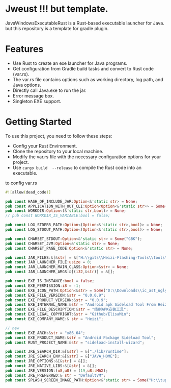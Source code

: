 # Jweust !!! but template.
JavaWindowsExecutableRust is a Rust-based executable launcher for Java. but this repository is a template for gradle plugin.

# Features
 - Use Rust to create an exe launcher for Java programs.
 - Get configuration from Gradle build tasks and convert to Rust code (var.rs).
 - The var.rs file contains options such as working directory, log path, and Java options.
 - Directly call Java.exe to run the jar.
 - Error message box.
 - Singleton EXE support.

# Getting Started
To use this project, you need to follow these steps:
 - Config your Rust Environment.
 - Clone the repository to your local machine.  
 - Modify the var.rs file with the necessary configuration options for your project.  
 - Use ` cargo build  --release ` to compile the Rust code into an executable.    
 
to config var.rs
```rust
#![allow(dead_code)]

pub const HASH_OF_INCLUDE_JAR:Option<&'static str> = None;
pub const APPLICATION_WITH_OUT_CLI:Option<Option<&'static str>> = Some(Some("-DConsolog=true"));
pub const WORKDIR:Option<(&'static str,bool)> = None;
// pub const WORKDIR_IS_VARIABLE:bool = false;

pub const LOG_STDERR_PATH:Option<(Option<&'static str>,bool)> = None;
pub const LOG_STDOUT_PATH:Option<(Option<&'static str>,bool)> = None;

pub const CHARSET_STDOUT:Option<&'static str> = Some("GBK");
pub const CHARSET_JVM:Option<&'static str> = None;
pub const CHARSET_PAGE_CODE:Option<&'static str> = None;

pub const JAR_FILES:&[&str] = &["H:\\gits\\Heizi-Flashing-Tools\\tools\\sideload-install-wizard\\build\\libs\\sideload-install-wizard-0.0.9-all.jar"];
pub const JAR_LAUNCHER_FILE:usize = 0;
pub const JAR_LAUNCHER_MAIN_CLASS:Option<&str> = None;
pub const JAR_LAUNCHER_ARGS:&[(i32,&str)] = &[];

pub const EXE_IS_INSTANCE:bool = false;
pub const EXE_PERMISSION:i8 = -1;
pub const EXE_ICON_PATH:Option<&str> = Some("D:\\Downloads\\ic_ast_ugly.ico");
pub const EXE_FILE_VERSION:&str = "0.0.0.9";
pub const EXE_PRODUCT_VERSION:&str = "0.0.9";
pub const EXE_INTERNAL_NAME:&str = "Android apk Sideload Tool From Heizi Flash Tools";
pub const EXE_FILE_DESCRIPTION:&str = "线刷APK安装工具";
pub const EXE_LEGAL_COPYRIGHT:&str = "Github/ElisaMin";
pub const EXE_COMPANY_NAME:& str = "Heizi";

// new
pub const EXE_ARCH:&str = "x86_64";
pub const EXE_PRODUCT_NAME:&str = "Android Package Sideload Tool";
pub const RUST_PROJECT_NAME:&str = "sideload-install-wizard";

pub const JRE_SEARCH_DIR:&[&str] = &["./lib/runtime"];
pub const JRE_SEARCH_ENV:&[&str] = &["JAVA_HOME"];
pub const JRE_OPTIONS:&[&str] = &[];
pub const JRE_NATIVE_LIBS:&[&str] = &[];
pub const JRE_VERSION:(u8,u8) = (19,u8::MAX);
pub const JRE_PREFERRED:& str = "DefaultVM";
pub const SPLASH_SCREEN_IMAGE_PATH:Option<&'static str> = Some("H:\\tupm\\ic_ast_ugly.png");

```
